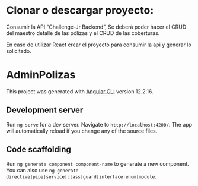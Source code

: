 # Clonar o descargar proyecto:
Consumir la API “Challenge-Jr Backend”, Se deberá poder hacer el CRUD del maestro detalle de las pólizas y el CRUD de las coberturas.

En caso de utilizar React crear el proyecto para consumir la api y generar lo solicitado.

# AdminPolizas

This project was generated with [Angular CLI](https://github.com/angular/angular-cli) version 12.2.16.

## Development server

Run `ng serve` for a dev server. Navigate to `http://localhost:4200/`. The app will automatically reload if you change any of the source files.

## Code scaffolding

Run `ng generate component component-name` to generate a new component. You can also use `ng generate directive|pipe|service|class|guard|interface|enum|module`.
